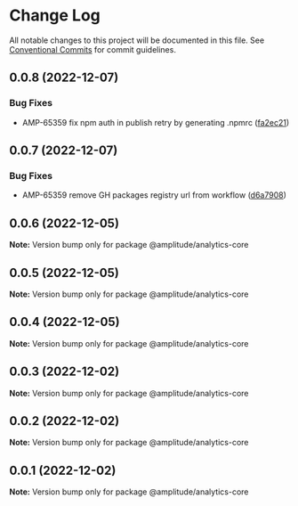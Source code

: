 # Change Log

All notable changes to this project will be documented in this file.
See [Conventional Commits](https://conventionalcommits.org) for commit guidelines.

## 0.0.8 (2022-12-07)


### Bug Fixes

* AMP-65359 fix npm auth in publish retry by generating .npmrc ([fa2ec21](https://github.com/amplitude-alpha/amplitude-sdk-typescript/commit/fa2ec2150c2afa563152055abaee804dd93c9a6c))





## 0.0.7 (2022-12-07)


### Bug Fixes

* AMP-65359 remove GH packages registry url from workflow ([d6a7908](https://github.com/amplitude-alpha/amplitude-sdk-typescript/commit/d6a7908c9a1be2a989d874bb9f8ba568f01f8777))





## 0.0.6 (2022-12-05)

**Note:** Version bump only for package @amplitude/analytics-core





## 0.0.5 (2022-12-05)

**Note:** Version bump only for package @amplitude/analytics-core





## 0.0.4 (2022-12-05)

**Note:** Version bump only for package @amplitude/analytics-core





## 0.0.3 (2022-12-02)

**Note:** Version bump only for package @amplitude/analytics-core





## 0.0.2 (2022-12-02)

**Note:** Version bump only for package @amplitude/analytics-core





## 0.0.1 (2022-12-02)

**Note:** Version bump only for package @amplitude/analytics-core
